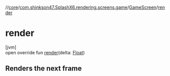 //[core](../../../index.md)/[com.shinkson47.SplashX6.rendering.screens.game](../index.md)/[GameScreen](index.md)/[render](render.md)

# render

[jvm]\
open override fun [render](render.md)(delta: [Float](https://kotlinlang.org/api/latest/jvm/stdlib/kotlin/-float/index.html))

<h2>Renders the next frame</h2>
